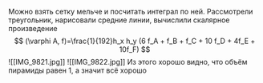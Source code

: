 Можно взять сетку мельче и посчитать интеграл по ней.
Рассмотрели треугольник, нарисовали средние линии, вычислили скалярное произведение
$$
(\varphi A, f)=\frac{1}{192}h_x h_y (6 f_A + f_B + f_C + 10 f_D + 4f_E + 10f_F)
$$
![[IMG_9821.jpg]]
![[IMG_9822.jpg]]
Из этого хорошо видно, что объём пирамиды равен 1, а значит всё хорошо
``` cpp
```